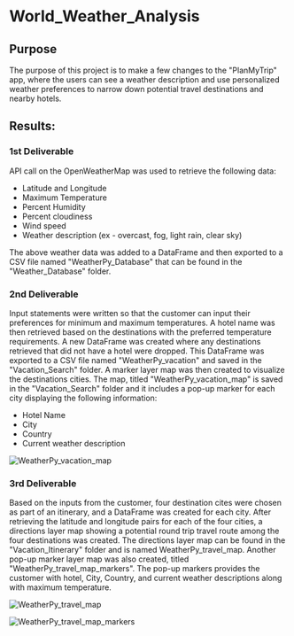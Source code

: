 # World_Weather_Analysis

## Purpose 
The purpose of this project is to make a few changes to the "PlanMyTrip" app, where the users can see a weather description and use personalized weather preferences to narrow down potential travel destinations and nearby hotels. 

## Results: 

### 1st Deliverable 
API call on the OpenWeatherMap was used to retrieve the following data: 
- Latitude and Longitude
- Maximum Temperature
- Percent Humidity
- Percent cloudiness
- Wind speed
- Weather description (ex - overcast, fog, light rain, clear sky)

The above weather data was added to a DataFrame and then exported to a CSV file named "WeatherPy_Database" that can be found in the "Weather_Database" folder. 

### 2nd Deliverable 
Input statements were written so that the customer can input their preferences for minimum and maximum temperatures. A hotel name was then retrieved based on the destinations with the preferred temperature requirements.  A new DataFrame was created where any destinations retrieved that did not have a hotel were dropped. This DataFrame was exported to a CSV file named "WeatherPy_vacation" and saved in the "Vacation_Search" folder.  A marker layer map was then created to visualize the destinations cities.  The map, titled "WeatherPy_vacation_map" is saved in the "Vacation_Search" folder  and it includes a pop-up marker for each city displaying the following information: 
- Hotel Name
- City
- Country
- Current weather description

![WeatherPy_vacation_map](https://user-images.githubusercontent.com/103215123/171900284-a91b3641-cb34-4d74-8ca1-5103f481c1b0.png)

### 3rd Deliverable 
Based on the inputs from the customer, four destination cites were chosen as part of an itinerary, and a DataFrame was created for each city.  After retrieving the latitude and longitude pairs for each of the four cities, a directions layer map showing a potential round trip travel route among the four destinations was created. The directions layer map can be found in the "Vacation_Itinerary" folder and is named WeatherPy_travel_map.  Another pop-up marker layer map was also created, titled "WeatherPy_travel_map_markers".  The pop-up markers provides the customer with hotel, City, Country, and current weather descriptions along with maximum temperature.  

![WeatherPy_travel_map](https://user-images.githubusercontent.com/103215123/171901857-2855fc93-1634-468f-b925-86b8dbae3cd3.png)

![WeatherPy_travel_map_markers](https://user-images.githubusercontent.com/103215123/171901889-1247b591-2d77-454f-9b2b-5958b7dad30a.png)



